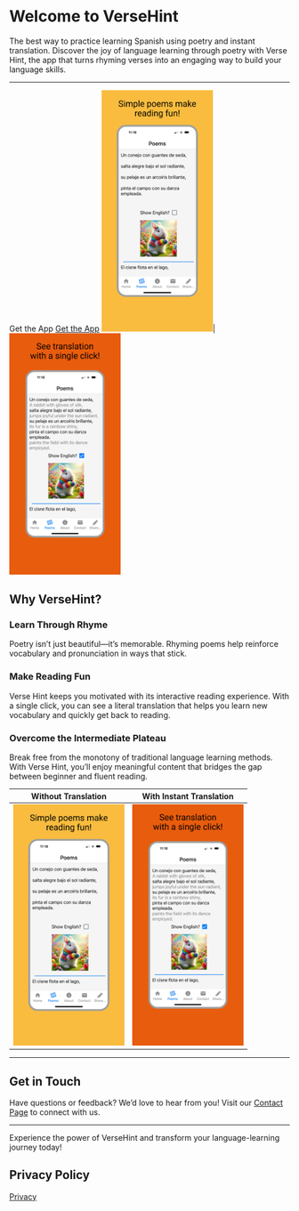 
# Welcome to VerseHint

The best way to practice learning Spanish using poetry and instant translation. 
Discover the joy of language learning through poetry with Verse Hint, the app that turns rhyming verses into an engaging way to build your language skills.

---

Get the App [Get the App](https://apps.apple.com/us/app/spanish-poems/id6739074042 )
<img src="poems.jpg" width="200">|<img src="english_words.jpg" width="200"> 

## Why VerseHint?

### Learn Through Rhyme
Poetry isn’t just beautiful—it’s memorable. Rhyming poems help reinforce vocabulary and pronunciation in ways that stick.

### Make Reading Fun
Verse Hint keeps you motivated with its interactive reading experience.  With a single click, you can see a literal translation that helps you learn new vocabulary and quickly get back to reading.

### Overcome the Intermediate Plateau
Break free from the monotony of traditional language learning methods. With Verse Hint, you’ll enjoy meaningful content that bridges the gap between beginner and fluent reading.


| Without Translation      | With Instant Translation |
| ----------- | ----------- |
| <img src="poems.jpg" width="200">|<img src="english_words.jpg" width="200"> |



---

## Get in Touch
Have questions or feedback? We’d love to hear from you! Visit our [Contact Page](https://forms.gle/5XrmBxbyZ7f1HqvM9) to connect with us.

---

Experience the power of VerseHint and transform your language-learning journey today!

## Privacy Policy
[Privacy](privacy.md)
